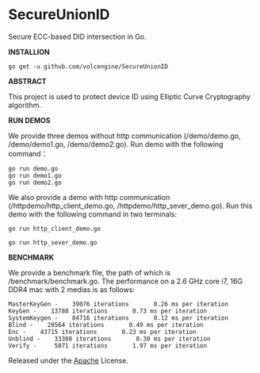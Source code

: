 # SecureUnionID

Secure ECC-based DID intersection in Go.

**INSTALLION**
```
go get -u github.com/volcengine/SecureUnionID
```

**ABSTRACT**

This project is used to protect device ID using Elliptic Curve Cryptography algorithm.

**RUN DEMOS**

We provide three demos without http communication (/demo/demo.go, /demo/demo1.go, /demo/demo2.go). Run demo with the following command：
```
go run demo.go
go run demo1.go
go run demo2.go
```
We also provide a demo with http communication (/httpdemo/http_client_demo.go, /httpdemo/http_sever_demo.go). Run this demo with the following command in two terminals:
```
go run http_client_demo.go
```
```
go run http_sever_demo.go
```

**BENCHMARK**

We provide a benchmark file, the path of which is /benchmark/benchmark.go. The performance on a 2.6 GHz core i7, 16G DDR4 mac with 2 medias is as follows: 
```
MasterKeyGen -    39076 iterations       0.26 ms per iteration
KeyGen -    13788 iterations       0.73 ms per iteration
SystemKeygen -    84716 iterations       0.12 ms per iteration
Blind -    20564 iterations       0.49 ms per iteration
Enc -    43715 iterations       0.23 ms per iteration
Unblind -    33308 iterations       0.30 ms per iteration
Verify -     5071 iterations       1.97 ms per iteration

```

Released under the [Apache](https://github.com/volcengine/SecureUnionID/blob/main/LICENSE) License.
